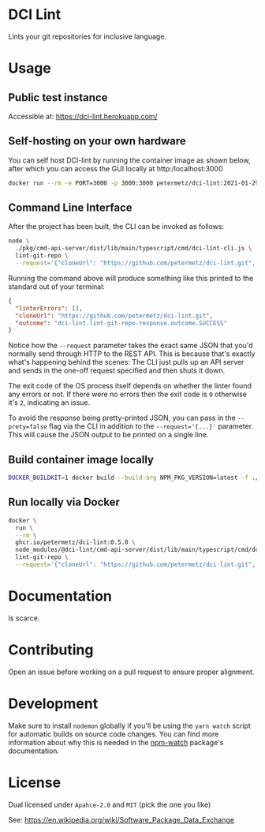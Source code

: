 
# DCI Lint

Lints your git repositories for inclusive language.

# Usage

## Public test instance

Accessible at: https://dci-lint.herokuapp.com/

## Self-hosting on your own hardware

You can self host DCI-lint by running the container image as shown below,
after which you can access the GUI locally at http:/localhost:3000

```sh
docker run --rm -e PORT=3000 -p 3000:3000 petermetz/dci-lint:2021-01-29-9eaf276
```

## Command Line Interface

After the project has been built, the CLI can be invoked as follows:

```sh
node \
  ./pkg/cmd-api-server/dist/lib/main/typescript/cmd/dci-lint-cli.js \
  lint-git-repo \
  --request='{"cloneUrl": "https://github.com/petermetz/dci-lint.git", "targetPhrasePatterns": ["something-mean"]}'
```

Running the command above will produce something like this printed to the standard out of your terminal:
```json
{
  "linterErrors": [],
  "cloneUrl": "https://github.com/petermetz/dci-lint.git",
  "outcome": "dci-lint.lint-git-repo-response.outcome.SUCCESS"
}
```

Notice how the `--request` parameter takes the
exact same JSON that you'd normally send
through HTTP to the REST API. This is because
that's exactly what's happening behind the scenes:
The CLI just pulls up an API server and sends in
the one-off request specified and then shuts it down.

The exit code of the OS process itself depends on
whether the linter found any errors or not.
If there were no errors then the exit code is `0`
otherwise it's `2`, indicating an issue.

To avoid the response being pretty-printed JSON, you can pass in the `--prety=false` flag via the CLI in addition to the `--request='{...}'` parameter. This will cause the JSON output to be printed on a single line.

## Build container image locally

```sh
DOCKER_BUILDKIT=1 docker build --build-arg NPM_PKG_VERSION=latest -f ./Dockerfile . -t dcil
```

## Run locally via Docker

```sh
docker \
  run \
  --rm \
  ghcr.io/petermetz/dci-lint:0.5.0 \
  node_modules/@dci-lint/cmd-api-server/dist/lib/main/typescript/cmd/dci-lint-cli.js \
  lint-git-repo \
  --request='{"cloneUrl": "https://github.com/petermetz/dci-lint.git", "targetPhrasePatterns": ["something-mean"]}'
```

# Documentation

Is scarce.

# Contributing

Open an issue before working on a pull request to ensure proper alignment.

# Development

Make sure to install `nodemon` globally if you'll be using the `yarn watch` script
for automatic builds on source code changes.
You can find more information about why this is needed in the [npm-watch](https://github.com/M-Zuber/npm-watch#common-issues) package's documentation.

# License

Dual licensed under `Apahce-2.0` and `MIT` (pick the one you like)

See: https://en.wikipedia.org/wiki/Software_Package_Data_Exchange
